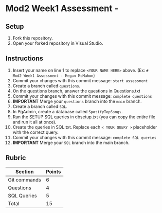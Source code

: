 # Mod2 Week1 Assessment - <YOUR NAME HERE>

## Setup
1. Fork this repository.
2. Open your forked repository in Visual Studio.

## Instructions
1. Insert your name on line 1 to replace `<YOUR NAME HERE>` above. (Ex: `# Mod2 Week1 Assessment - Megan McMahon`)
2. Commit your changes with this commit message: `start assessment`
3. Create a branch called `questions`.
4. On the questions branch, answer the questions in Questions.txt
5. Commit your changes with this commit message: `complete questions`
6. **IMPORTANT** Merge your `questions` branch into the `main` branch.
7. Create a branch called `SQL`.
8. In PgAdmin, create a database called `SpotifyTopSongs`.
9. Run the SETUP SQL queries in dbsetup.txt (you can copy the entire file and run it all at once).
10. Create the queries in SQL.txt. Replace each `< YOUR QUERY >` placeholder with the correct query.
11. Commit your changes with this commit message: `complete SQL queries`
12. **IMPORTANT** Merge your `SQL` branch into the main branch.

## Rubric

| Section       | Points |
|---------------|--------|
| Git commands  |      6 |
| Questions     |      4 |
| SQL Queries   |      5 |
| Total         |     15 |